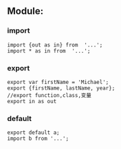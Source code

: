 ## Module:
### import
```
import {out as in} from  '...';
import * as in from  '...';
```
### export
```
export var firstName = 'Michael';
export {firstName, lastName, year};
//export function,class,变量
export in as out
```
### default
```
export default a;
import b from '...';
```